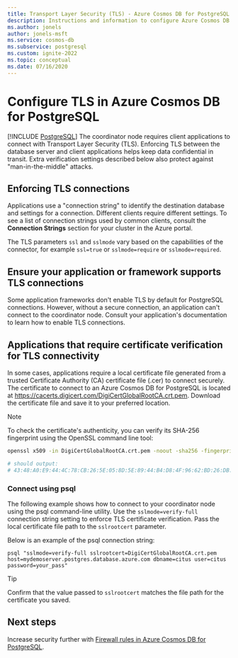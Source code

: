 ```yaml
---
title: Transport Layer Security (TLS) - Azure Cosmos DB for PostgreSQL
description: Instructions and information to configure Azure Cosmos DB for PostgreSQL and associated applications to properly use TLS connections.
ms.author: jonels
author: jonels-msft
ms.service: cosmos-db
ms.subservice: postgresql
ms.custom: ignite-2022
ms.topic: conceptual
ms.date: 07/16/2020
---
```

# Configure TLS in Azure Cosmos DB for PostgreSQL

[!INCLUDE [PostgreSQL](../includes/appliesto-postgresql.md)]
The coordinator node requires client applications to connect with Transport Layer Security (TLS). Enforcing TLS between the database server and client applications helps keep data confidential in transit. Extra verification settings described below also protect against "man-in-the-middle" attacks.

## Enforcing TLS connections
Applications use a "connection string" to identify the destination database and settings for a connection. Different clients require different settings. To see a list of connection strings used by common clients, consult the **Connection Strings** section for your cluster in the Azure portal.

The TLS parameters `ssl` and `sslmode` vary based on the capabilities of the connector, for example `ssl=true` or `sslmode=require` or `sslmode=required`.

## Ensure your application or framework supports TLS connections
Some application frameworks don't enable TLS by default for PostgreSQL connections. However, without a secure connection, an application can't connect to the coordinator node. Consult your application's documentation to learn how to enable TLS connections.

## Applications that require certificate verification for TLS connectivity
In some cases, applications require a local certificate file generated from a trusted Certificate Authority (CA) certificate file (.cer) to connect securely. The certificate to connect to an Azure Cosmos DB for PostgreSQL is located at https://cacerts.digicert.com/DigiCertGlobalRootCA.crt.pem. Download the certificate file and save it to your preferred location.

> [!NOTE]
>
> To check the certificate's authenticity, you can verify its SHA-256
> fingerprint using the OpenSSL command line tool:
>
> ```sh
> openssl x509 -in DigiCertGlobalRootCA.crt.pem -noout -sha256 -fingerprint
>
> # should output:
> # 43:48:A0:E9:44:4C:78:CB:26:5E:05:8D:5E:89:44:B4:D8:4F:96:62:BD:26:DB:25:7F:89:34:A4:43:C7:01:61
> ```

### Connect using psql
The following example shows how to connect to your coordinator node using the psql command-line utility. Use the `sslmode=verify-full` connection string setting to enforce TLS certificate verification. Pass the local certificate file path to the `sslrootcert` parameter.

Below is an example of the psql connection string:
```
psql "sslmode=verify-full sslrootcert=DigiCertGlobalRootCA.crt.pem host=mydemoserver.postgres.database.azure.com dbname=citus user=citus password=your_pass"
```
> [!TIP]
> Confirm that the value passed to `sslrootcert` matches the file path for the certificate you saved.

## Next steps
Increase security further with [Firewall rules in Azure Cosmos DB for PostgreSQL](concepts-firewall-rules.md).
